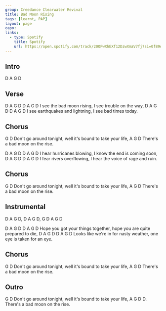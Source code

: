 ```yaml
---
group: Creedance Clearwater Revival
title: Bad Moon Rising
tags: [learnt, PAP]
layout: page
capo: 
links: 
  - type: Spotify
    title: Spotify
    url: https://open.spotify.com/track/20OFwXhEXf12DzwXmaV7fj?si=0f89d6144bde4639
---
```


## Intro

D A G D

## Verse

D         A   G    D       D     A       G      D
I see the bad moon rising, I see trouble on the way,
D     A    G          D          D     A   G     D
I see earthquakes and lightning, I see bad times today.

## Chorus

G                                  D
Don't go around tonight, well it's bound to take your life,
A         G               D
There's a bad moon on the rise.

D      A    G     D        D          A      G      D
I hear hurricanes blowing, I know the end is coming soon,
D      A      G   D        D          A        G        D
I fear rivers overflowing, I hear the voice of rage and ruin.

## Chorus

G                                  D
Don't go around tonight, well it's bound to take your life,
A         G               D
There's a bad moon on the rise.

## Instrumental

D A G D, D A G D, G D A G D

D        A        G      D         D            A     G           D
Hope you got your things together, hope you are quite prepared to die,
D          A            G     D        D          A     G      D
Looks like we're in for nasty weather, one eye is taken for an eye.

## Chorus

G                                  D
Don't go around tonight, well it's bound to take your life,
A         G               D
There's a bad moon on the rise.

## Outro

G                                  D
Don't go around tonight, well it's bound to take your life,
A         G               D    D.
There's a bad moon on the rise.
